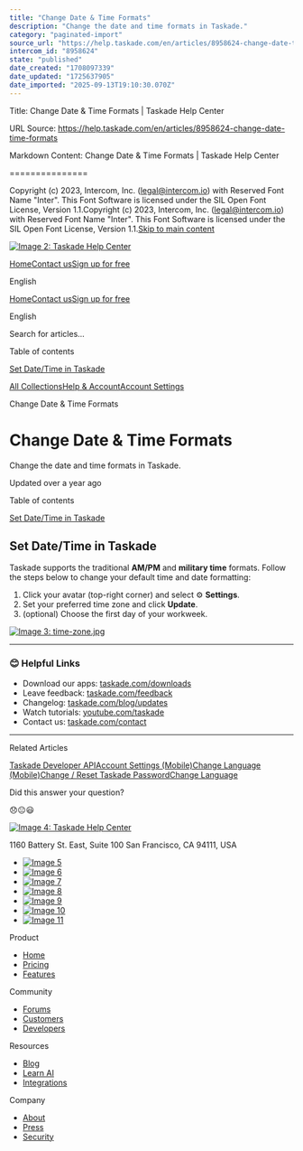 ```yaml
---
title: "Change Date & Time Formats"
description: "Change the date and time formats in Taskade."
category: "paginated-import"
source_url: "https://help.taskade.com/en/articles/8958624-change-date-time-formats"
intercom_id: "8958624"
state: "published"
date_created: "1708097339"
date_updated: "1725637905"
date_imported: "2025-09-13T19:10:30.070Z"
---
```


Title: Change Date & Time Formats | Taskade Help Center

URL Source: https://help.taskade.com/en/articles/8958624-change-date-time-formats

Markdown Content:
Change Date & Time Formats | Taskade Help Center

===============

Copyright (c) 2023, Intercom, Inc. (legal@intercom.io) with Reserved Font Name "Inter". This Font Software is licensed under the SIL Open Font License, Version 1.1.Copyright (c) 2023, Intercom, Inc. (legal@intercom.io) with Reserved Font Name "Inter". This Font Software is licensed under the SIL Open Font License, Version 1.1.[Skip to main content](https://help.taskade.com/en/articles/8958624-change-date-time-formats#main-content)

[![Image 2: Taskade Help Center](https://downloads.intercomcdn.com/i/o/490280/d14603621e78c833c2d0e66f/2d1230f35f3009fff25b2989e93312a5.png)](https://help.taskade.com/en/)

[Home](https://www.taskade.com/)[Contact us](https://www.taskade.com/contact)[Sign up for free](https://www.taskade.com/signup)

English

[Home](https://www.taskade.com/)[Contact us](https://www.taskade.com/contact)[Sign up for free](https://www.taskade.com/signup)

English

Search for articles... 

Table of contents

[Set Date/Time in Taskade](https://help.taskade.com/en/articles/8958624-change-date-time-formats#h_22040fefbe)

[All Collections](https://help.taskade.com/en/)[Help & Account](https://help.taskade.com/en/collections/8400891-help-account)[Account Settings](https://help.taskade.com/en/collections/8400892-account-settings)

Change Date & Time Formats

Change Date & Time Formats
==========================

Change the date and time formats in Taskade.

Updated over a year ago

Table of contents

[Set Date/Time in Taskade](https://help.taskade.com/en/articles/8958624-change-date-time-formats#h_22040fefbe)

**Set Date/Time in Taskade**
----------------------------

Taskade supports the traditional **AM/PM** and **military time** formats. Follow the steps below to change your default time and date formatting:

1.   Click your avatar (top-right corner) and select ⚙️ **Settings**. 
2.   Set your preferred time zone and click **Update**. 
3.   (optional) Choose the first day of your workweek. 

[![Image 3: time-zone.jpg](https://taskade.intercom-attachments-7.com/i/o/965376220/ffbf1fd11e19f63fdd73404b/21527184178707?expires=1757792700&signature=1072a5ecfda1014021d056197cd808a8c6acaf494db5e42ca47073776f65044c&req=fSYiFc54n4NfFb4f3HP0gJoxLGziASEIZY9527%2BALJC6%2FO7mBjehl8IXjAk0%0AQB3QjU1sRRy1nVULHw%3D%3D%0A)](https://taskade.intercom-attachments-7.com/i/o/965376220/ffbf1fd11e19f63fdd73404b/21527184178707?expires=1757792700&signature=1072a5ecfda1014021d056197cd808a8c6acaf494db5e42ca47073776f65044c&req=fSYiFc54n4NfFb4f3HP0gJoxLGziASEIZY9527%2BALJC6%2FO7mBjehl8IXjAk0%0AQB3QjU1sRRy1nVULHw%3D%3D%0A)

* * *

### **😊 Helpful Links**

*   Download our apps: [taskade.com/downloads](https://taskade.com/downloads) 
*   Leave feedback: [taskade.com/feedback](https://taskade.com/feedback) 
*   Changelog: [taskade.com/blog/updates](https://taskade.com/blog/updates) 
*   Watch tutorials: [youtube.com/taskade](https://youtube.com/taskade) 
*   Contact us: [taskade.com/contact](https://taskade.com/contact) 

* * *

Related Articles

[Taskade Developer API](https://help.taskade.com/en/articles/8958531-taskade-developer-api)[Account Settings (Mobile)](https://help.taskade.com/en/articles/8958585-account-settings-mobile)[Change Language (Mobile)](https://help.taskade.com/en/articles/8958587-change-language-mobile)[Change / Reset Taskade Password](https://help.taskade.com/en/articles/8958622-change-reset-taskade-password)[Change Language](https://help.taskade.com/en/articles/8958626-change-language)

Did this answer your question?

😞😐😃

[![Image 4: Taskade Help Center](https://downloads.intercomcdn.com/i/o/566097/5267af56373cca21ec2cea67/2d1230f35f3009fff25b2989e93312a5.png)](https://help.taskade.com/en/)

11‌60 Battery St. East, Suite 100 San‌ Francisco, CA 94111, USA

*   [![Image 5](https://intercom.help/taskade/assets/svg/icon:social-linkedin/ffffff)](https://www.linkedin.com/company/taskade/)
*   [![Image 6](https://intercom.help/taskade/assets/svg/icon:social-facebook/ffffff)](https://www.facebook.com/taskade)
*   [![Image 7](https://intercom.help/taskade/assets/svg/icon:social-github/ffffff)](https://github.com/taskade)
*   [![Image 8](https://intercom.help/taskade/assets/svg/icon:social-instagram/ffffff)](https://www.instagram.com/taskade)
*   [![Image 9](https://intercom.help/taskade/assets/svg/icon:social-youtube/ffffff)](https://www.youtube.com/taskade)
*   [![Image 10](https://intercom.help/taskade/assets/svg/icon:social-reddit/ffffff)](https://www.reddit.com/r/taskade)
*   [![Image 11](https://intercom.help/taskade/assets/svg/icon:social-twitter-x/ffffff)](https://www.twitter.com/taskade)

Product

*   [Home](https://www.taskade.com/)
*   [Pricing](https://www.taskade.com/pricing)
*   [Features](https://www.taskade.com/features)

Community

*   [Forums](https://www.taskade.com/community)
*   [Customers](https://taskade.com/reviews)
*   [Developers](https://developers.taskade.com/)

Resources

*   [Blog](https://www.taskade.com/blog/)
*   [Learn AI](https://www.taskade.com/learn)
*   [Integrations](https://www.taskade.com/integrations)

Company

*   [About](https://www.taskade.com/about)
*   [Press](https://www.taskade.com/press)
*   [Security](https://www.taskade.com/security)
